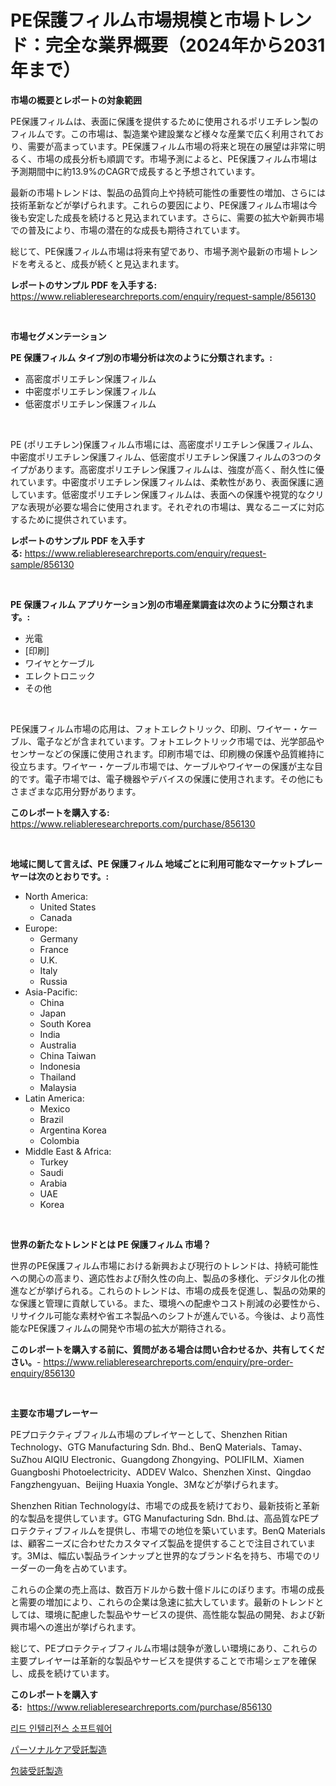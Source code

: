 <p><h1>PE保護フィルム市場規模と市場トレンド：完全な業界概要（2024年から2031年まで）</h1></p><p><strong>市場の概要とレポートの対象範囲</strong></p>
<p><p>PE保護フィルムは、表面に保護を提供するために使用されるポリエチレン製のフィルムです。この市場は、製造業や建設業など様々な産業で広く利用されており、需要が高まっています。PE保護フィルム市場の将来と現在の展望は非常に明るく、市場の成長分析も順調です。市場予測によると、PE保護フィルム市場は予測期間中に約13.9%のCAGRで成長すると予想されています。</p><p>最新の市場トレンドは、製品の品質向上や持続可能性の重要性の増加、さらには技術革新などが挙げられます。これらの要因により、PE保護フィルム市場は今後も安定した成長を続けると見込まれています。さらに、需要の拡大や新興市場での普及により、市場の潜在的な成長も期待されています。</p><p>総じて、PE保護フィルム市場は将来有望であり、市場予測や最新の市場トレンドを考えると、成長が続くと見込まれます。</p></p>
<p><strong>レポートのサンプル PDF を入手する:</strong> <a href="https://www.reliableresearchreports.com/enquiry/request-sample/856130">https://www.reliableresearchreports.com/enquiry/request-sample/856130</a></p>
<p>&nbsp;</p>
<p><strong>市場セグメンテーション</strong></p>
<p><strong>PE 保護フィルム タイプ別の市場分析は次のように分類されます。:</strong></p>
<p><ul><li>高密度ポリエチレン保護フィルム</li><li>中密度ポリエチレン保護フィルム</li><li>低密度ポリエチレン保護フィルム</li></ul></p>
<p>&nbsp;</p>
<p><p>PE (ポリエチレン)保護フィルム市場には、高密度ポリエチレン保護フィルム、中密度ポリエチレン保護フィルム、低密度ポリエチレン保護フィルムの3つのタイプがあります。高密度ポリエチレン保護フィルムは、強度が高く、耐久性に優れています。中密度ポリエチレン保護フィルムは、柔軟性があり、表面保護に適しています。低密度ポリエチレン保護フィルムは、表面への保護や視覚的なクリアな表現が必要な場合に使用されます。それぞれの市場は、異なるニーズに対応するために提供されています。</p></p>
<p><strong>レポートのサンプル PDF を入手する:</strong>&nbsp;<a href="https://www.reliableresearchreports.com/enquiry/request-sample/856130">https://www.reliableresearchreports.com/enquiry/request-sample/856130</a></p>
<p>&nbsp;</p>
<p><strong> PE 保護フィルム アプリケーション別の市場産業調査は次のように分類されます。:</strong></p>
<p><ul><li>光電</li><li>[印刷]</li><li>ワイヤとケーブル</li><li>エレクトロニック</li><li>その他</li></ul></p>
<p>&nbsp;</p>
<p><p>PE保護フィルム市場の応用は、フォトエレクトリック、印刷、ワイヤー・ケーブル、電子などが含まれています。フォトエレクトリック市場では、光学部品やセンサーなどの保護に使用されます。印刷市場では、印刷機の保護や品質維持に役立ちます。ワイヤー・ケーブル市場では、ケーブルやワイヤーの保護が主な目的です。電子市場では、電子機器やデバイスの保護に使用されます。その他にもさまざまな応用分野があります。</p></p>
<p><strong>このレポートを購入する:</strong>&nbsp; <a href="https://www.reliableresearchreports.com/purchase/856130">https://www.reliableresearchreports.com/purchase/856130</a></p>
<p>&nbsp;</p>
<p><strong>地域に関して言えば、PE 保護フィルム 地域ごとに利用可能なマーケットプレーヤーは次のとおりです。:</strong></p>
<p><ul>
    <li>
        North America:
        <ul>
            <li>United States</li>
            <li>Canada</li>
        </ul>
    </li>
    <li>
        Europe:
        <ul>
            <li>Germany</li>
            <li>France</li>
            <li>U.K.</li>
            <li>Italy</li>
            <li>Russia</li>
        </ul>
    </li>
    <li>
        Asia-Pacific:
        <ul>
            <li>China</li>
            <li>Japan</li>
            <li>South Korea</li>
            <li>India</li>
            <li>Australia</li>
            <li>China Taiwan</li>
            <li>Indonesia</li>
            <li>Thailand</li>
            <li>Malaysia</li>
        </ul>
    </li>
    <li>
        Latin America:
        <ul>
            <li>Mexico</li>
            <li>Brazil</li>
            <li>Argentina Korea</li>
            <li>Colombia</li>
        </ul>
    </li>
    <li>
        Middle East & Africa:
        <ul>
            <li>Turkey</li>
            <li>Saudi</li>
            <li>Arabia</li>
            <li>UAE</li>
            <li>Korea</li>
        </ul>
    </li>
    </ul></p>
<p>&nbsp;</p>
<p><strong>世界の新たなトレンドとは PE 保護フィルム 市場？</strong></p>
<p><p>世界のPE保護フィルム市場における新興および現行のトレンドは、持続可能性への関心の高まり、適応性および耐久性の向上、製品の多様化、デジタル化の推進などが挙げられる。これらのトレンドは、市場の成長を促進し、製品の効果的な保護と管理に貢献している。また、環境への配慮やコスト削減の必要性から、リサイクル可能な素材や省エネ製品へのシフトが進んでいる。今後は、より高性能なPE保護フィルムの開発や市場の拡大が期待される。</p></p>
<p><strong>このレポートを購入する前に、質問がある場合は問い合わせるか、共有してください。</strong>- <a href="https://www.reliableresearchreports.com/enquiry/pre-order-enquiry/856130">https://www.reliableresearchreports.com/enquiry/pre-order-enquiry/856130</a></p>
<p>&nbsp;</p>
<p><strong>主要な市場プレーヤー</strong></p>
<p><p>PEプロテクティブフィルム市場のプレイヤーとして、Shenzhen Ritian Technology、GTG Manufacturing Sdn. Bhd.、BenQ Materials、Tamay、SuZhou AIQIU Electronic、Guangdong Zhongying、POLIFILM、Xiamen Guangboshi Photoelectricity、ADDEV Walco、Shenzhen Xinst、Qingdao Fangzhengyuan、Beijing Huaxia Yongle、3Mなどが挙げられます。</p><p>Shenzhen Ritian Technologyは、市場での成長を続けており、最新技術と革新的な製品を提供しています。GTG Manufacturing Sdn. Bhd.は、高品質なPEプロテクティブフィルムを提供し、市場での地位を築いています。BenQ Materialsは、顧客ニーズに合わせたカスタマイズ製品を提供することで注目されています。3Mは、幅広い製品ラインナップと世界的なブランド名を持ち、市場でのリーダーの一角を占めています。</p><p>これらの企業の売上高は、数百万ドルから数十億ドルにのぼります。市場の成長と需要の増加により、これらの企業は急速に拡大しています。最新のトレンドとしては、環境に配慮した製品やサービスの提供、高性能な製品の開発、および新興市場への進出が挙げられます。</p><p>総じて、PEプロテクティブフィルム市場は競争が激しい環境にあり、これらの主要プレイヤーは革新的な製品やサービスを提供することで市場シェアを確保し、成長を続けています。</p></p>
<p><strong>このレポートを購入する:</strong>&nbsp;&nbsp;<a href="https://www.reliableresearchreports.com/purchase/856130">https://www.reliableresearchreports.com/purchase/856130</a></p>
<p><p><a href="https://github.com/JackieFauhey9089475/Market-Research-Report-List-1/blob/main/67517488146.md">리드 인텔리전스 소프트웨어</a></p><p><a href="https://github.com/pepo3k/Market-Research-Report-List-1/blob/main/97523898862.md">パーソナルケア受託製造</a></p><p><a href="https://github.com/vhemk0794148/Market-Research-Report-List-1/blob/main/62828388861.md">包装受託製造</a></p></p>